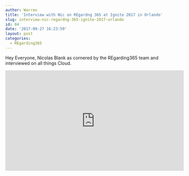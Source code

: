 ```yaml
---
author: Warren
title: 'Interview with Nic on REgardng 365 at Ignite 2017 in Orlando'
slug: interview-nic-regardng-365-ignite-2017-orlando
id: 84
date: '2017-09-27 16:23:59'
layout: post
categories:
  - REgarding365
---
```


Hey Everyone, Nicolas Blank as cornered by the REgarding365 team and interviewed on all things Cloud.
<p><iframe width="560" height="315" src="https://www.youtube.com/embed/lfmWXZfFyZY" frameborder="0" allow="accelerometer; autoplay; encrypted-media; gyroscope; picture-in-picture" allowfullscreen></iframe></p>
